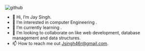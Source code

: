 ![github](https://github.com/user-attachments/assets/0b3ff049-4dc2-471a-ba97-c2eb10f26c78)
- 👋 Hi, I’m Jay Singh.
- 👀 I’m interested in computer Engineering .
- 🌱 I’m currently learning .
- 💞️ I’m looking to collaborate on like web development, database management and data structures.
- 📫 How to reach me out Jsingh46r@gmail.com.


